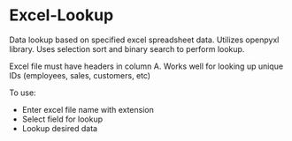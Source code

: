 # Excel-Lookup
Data lookup based on specified excel spreadsheet data. Utilizes openpyxl library. Uses selection sort and binary search to perform lookup.

Excel file must have headers in column A. Works well for looking up unique IDs (employees, sales, customers, etc)

To use:
* Enter excel file name with extension
* Select field for lookup
* Lookup desired data
